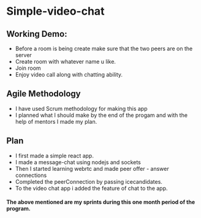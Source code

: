# Simple-video-chat
## Working Demo:
 - Before a room is being create make sure that the two peers are on the server
 - Create room with whatever name u like.
 - Join room
 - Enjoy video call along with chatting ability.
 ## Agile Methodology
 - I have used Scrum methodology for making this app
 - I planned what I should make by the end of the progam and with the help of mentors I made my plan.
 ## Plan
 - I first made a simple react app.
 - I made a message-chat using nodejs and sockets
 - Then I started learning webrtc and made peer offer - answer  connections
 - Completed the peerConnection by passing icecandidates.
 - To the video chat app i added the feature of chat to the app.
 #### The above mentioned are my sprints during this one month period of the program.
